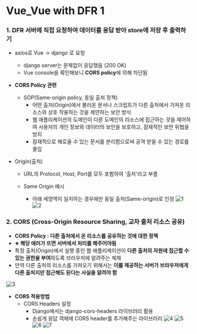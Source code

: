 # Vue_Vue with DFR 1

### 1. DFR 서버에 직접 요청하여 데이터를 응답 받아 store에 저장 후 출력하기

- axios로 Vue →  django 로 요청
  - django server는 문제없이 응답했음 (200 OK)
  - Vue console을 확인해보니 **CORS policy**에 의해 차단됨

- **CORS Policy 관련**
  - SOP(Same-origin policy, 동일 출처 정책)
    - 어떤 출처(Origin)에서 불러온 문서나 스크립트가 다른 출처에서 가져온 리소스와 상호 작용하는 것을 제안하는 보안 방식
    - 웹 애플리케이션의 도메인이 다른 도메인의 리소스에 접근하는 것을 제어하여 사용자의 개인 정보와 데이터의 보안을 보호하고, 잠재적인 보안 위협을 방지
    - 잠재적으로 해로울 수 있는 문서를 분리함으로써 공격 받을 수 있는 경로를 줄임

- Origin(출처)

  - URL의 Protocol, Host, Port를 모두 포함하여 '출처'라고 부름

  - Same Origin 예시

    - 아래 세영역이 일치하는 경우에만 동일 출처(Same-origin)로 인정
![1](https://github.com/JeongJonggil/TIL/assets/139416006/d5e85e6f-7643-4ed2-bb71-2f97dd6d8892)
![2](https://github.com/JeongJonggil/TIL/assets/139416006/2e971504-19de-4362-882c-1c6933e44090)

### 2. CORS (Cross-Origin Resource Sharing, 교차 출처 리소스 공유)

- **CORS Policy : 다른 출처에서 온 리소스를 공유하는 것에 대한 정책**
- **※ 해당 에러가 뜨면 서버에서 처리를 해주어야됨**
- 특정 출처(Origin)에서 실행 중인 웹 애플리케이션이 **다른 출처의 자원에 접근할 수 있는 권한을 부여**하도록 브라우저에 알려주는 체제
- 만약 다른 출처의 리소스를 가져오기 위해서는 **이를 제공하는 서버가 브라우저에게 다른 출처지만 접근해도 된다는 사실을 알려야 함**

![3](https://github.com/JeongJonggil/TIL/assets/139416006/cdb2090e-5eb5-4223-bfad-d10555f6706a)


- **CORS 적용방법**
  - CORS Headers 설정
    - Django에서는 django-cors-headers 라이브러리 활용
    - 손쉽게 응답 객체에 CORS header를 추가해주는 라이브러리
![4](https://github.com/JeongJonggil/TIL/assets/139416006/5c33c0be-d850-45e1-99df-513d4f614fad)
![5](https://github.com/JeongJonggil/TIL/assets/139416006/74e19285-093f-45c4-9928-a98fca9d9226)
![6](https://github.com/JeongJonggil/TIL/assets/139416006/8dc46574-2a05-41d5-a5d1-d1016ef9a7d8)
![7](https://github.com/JeongJonggil/TIL/assets/139416006/bc51a3f9-b2de-462f-884b-aff986eb1c49)


